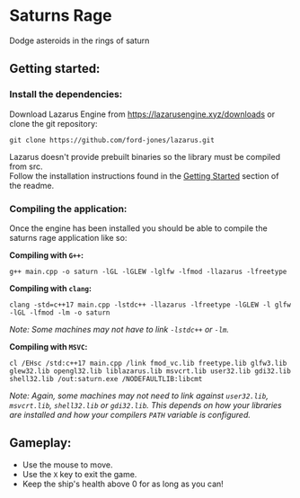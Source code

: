 # Saturns Rage
Dodge asteroids in the rings of saturn

## Getting started:
### Install the dependencies:
Download Lazarus Engine from https://lazarusengine.xyz/downloads or clone the git repository:
```
git clone https://github.com/ford-jones/lazarus.git
```
Lazarus doesn't provide prebuilt binaries so the library must be compiled from src. \
Follow the installation instructions found in the [Getting Started](https://github.com/ford-jones/lazarus/blob/main/docs/getting-started.md) section of the readme.

### Compiling the application:
Once the engine has been installed you should be able to compile the saturns rage application like so:

**Compiling with `G++`:**
```
g++ main.cpp -o saturn -lGL -lGLEW -lglfw -lfmod -llazarus -lfreetype
```

**Compiling with `clang`:**
```
clang -std=c++17 main.cpp -lstdc++ -llazarus -lfreetype -lGLEW -l glfw -lGL -lfmod -lm -o saturn
```
*Note: Some machines may not have to link `-lstdc++` or `-lm`.*

**Compiling with `MSVC`:**
```
cl /EHsc /std:c++17 main.cpp /link fmod_vc.lib freetype.lib glfw3.lib glew32.lib opengl32.lib liblazarus.lib msvcrt.lib user32.lib gdi32.lib shell32.lib /out:saturn.exe /NODEFAULTLIB:libcmt
```
*Note: Again, some machines may not need to link against `user32.lib`, `msvcrt.lib`, `shell32.lib` or `gdi32.lib`. This depends on how your libraries are installed and how your compilers `PATH` variable is configured.*

## Gameplay:
- Use the mouse to move.
- Use the `X` key to exit the game.
- Keep the ship's health above 0 for as long as you can!
